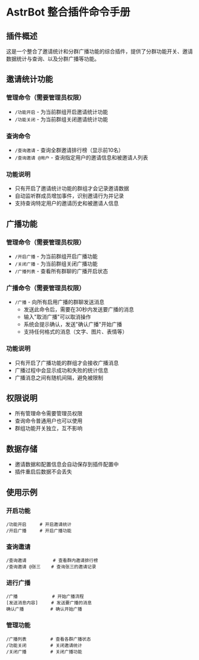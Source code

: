 # AstrBot 整合插件命令手册

## 插件概述
这是一个整合了邀请统计和分群广播功能的综合插件，提供了分群功能开关、邀请数据统计与查询、以及分群广播等功能。

## 邀请统计功能

### 管理命令（需要管理员权限）
- `/功能开启` - 为当前群组开启邀请统计功能
- `/功能关闭` - 为当前群组关闭邀请统计功能

### 查询命令
- `/查询邀请` - 查询全群邀请排行榜（显示前10名）
- `/查询邀请 @用户` - 查询指定用户的邀请信息和被邀请人列表

### 功能说明
- 只有开启了邀请统计功能的群组才会记录邀请数据
- 自动监听群成员增加事件，识别邀请行为并记录
- 支持查询特定用户的邀请历史和被邀请人信息

## 广播功能

### 管理命令（需要管理员权限）
- `/开启广播` - 为当前群组开启广播功能
- `/关闭广播` - 为当前群组关闭广播功能
- `/广播列表` - 查看所有群聊的广播开启状态

### 广播命令（需要管理员权限）
- `/广播` - 向所有启用广播的群聊发送消息
  - 发送此命令后，需要在30秒内发送要广播的消息
  - 输入"取消广播"可以取消操作
  - 系统会提示确认，发送"确认广播"开始广播
  - 支持任何格式的消息（文字、图片、表情等）

### 功能说明
- 只有开启了广播功能的群组才会接收广播消息
- 广播过程中会显示成功和失败的统计信息
- 广播消息之间有随机间隔，避免被限制

## 权限说明
- 所有管理命令需要管理员权限
- 查询命令普通用户也可以使用
- 群组功能开关独立，互不影响

## 数据存储
- 邀请数据和配置信息会自动保存到插件配置中
- 插件重启后数据不会丢失

## 使用示例

### 开启功能
```
/功能开启     # 开启邀请统计
/开启广播     # 开启广播功能
```

### 查询邀请
```
/查询邀请          # 查看群内邀请排行榜
/查询邀请 @张三    # 查询张三的邀请记录
```

### 进行广播
```
/广播             # 开始广播流程
[发送消息内容]     # 发送要广播的消息
确认广播          # 确认开始广播
```

### 管理功能
```
/广播列表         # 查看各群广播状态
/功能关闭         # 关闭邀请统计
/关闭广播         # 关闭广播功能
```